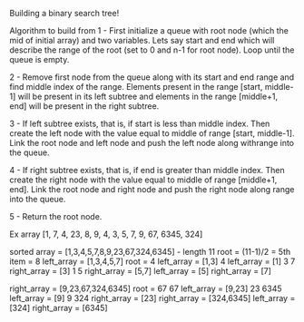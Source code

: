Building a binary search tree!

Algorithm to build from
1 - First initialize a queue with root node (which the mid of initial array) and two variables. Lets say start and end which will describe the range of the root (set to 0 and n-1 for root node). Loop until the queue is empty.

2 - Remove first node from the queue along with its start and end range and find middle index of the range. Elements present in the range [start, middle-1] will be present in its left subtree and elements in the range [middle+1, end] will be present in the right subtree.

3 - If left subtree exists, that is, if start is less than middle index. Then create the left node with the value equal to middle of range [start, middle-1]. Link the root node and left node and push the left node along withrange into the queue.

4 - If right subtree exists, that is, if end is greater than middle index. Then create the right node with the value equal to middle of range [middle+1, end]. Link the root node and right node and push the right node along range into the queue.

5 - Return the root node.

Ex array
[1, 7, 4, 23, 8, 9, 4, 3, 5, 7, 9, 67, 6345, 324]

sorted array = [1,3,4,5,7,8,9,23,67,324,6345] - length 11
root = (11-1)/2 = 5th item = 8
left_array = [1,3,4,5,7]
    root = 4
    left_array = [1,3]                          4
        left_array = [1]                       3  7
        right_array = [3]                     1    5
    right_array = [5,7]
        left_array = [5]
        right_array = [7]



right_array = [9,23,67,324,6345]
        root = 67                               67
        left_array = [9,23]                   23  6345
            left_array = [9]                 9      324
            right_array = [23]
        right_array = [324,6345]
            left_array = [324]
            right_array = [6345]